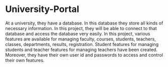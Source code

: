 # University-Portal
At a university, they have a database. In this database they store all kinds of necessary information. In this project, they will be able to connect to that database and access the database very easily. In this project, various features are available for managing faculty, courses, students, teachers, classes, departments, results, registration. Student features for managing students and teacher features for managing teachers have been created. Moreover, they have their own user id and passwords to access and control their own features.
